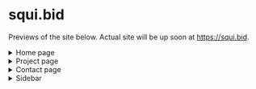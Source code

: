 # squi.bid
Previews of the site below. Actual site will be up soon at https://squi.bid.

<details><summary> Home page </summary>  

  ![image](https://user-images.githubusercontent.com/71739600/163698927-cf1db6c5-56cc-4cd1-b896-e05b1a729114.png)

</details>
<details><summary> Project page </summary>  

  ![image](https://user-images.githubusercontent.com/71739600/163698933-09dba703-bd25-4fd2-85b7-b003a6491120.png)

</details>
<details><summary> Contact page </summary>  

  ![image](https://user-images.githubusercontent.com/71739600/163698937-0fa161bb-19fc-457c-89d9-0eed9ba655dd.png)

</details>
<details><summary> Sidebar </summary>  

  ![image](https://user-images.githubusercontent.com/71739600/163698963-168ed343-8b4a-4375-a56e-993a32eea073.png)

</details>
